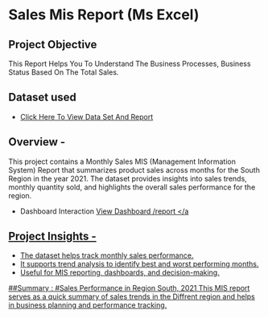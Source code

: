 # Sales Mis Report (Ms Excel)
## Project Objective
This Report Helps You To Understand The Business Processes, Business Status Based On The Total Sales.

## Dataset used
- <a href="https://github.com/JadhavDarshan010/Simple-Mis-Report/blob/main/excel%20mis%20File%20-%201.xlsx">Click Here To View Data Set And Report</a>


## Overview -
This project contains a Monthly Sales MIS (Management Information System) Report that summarizes product sales across months for the South Region in the year 2021.
The dataset provides insights into sales trends, monthly quantity sold, and highlights the overall sales performance for the region.

- Dashboard Interaction <a href="https://github.com/JadhavDarshan010/Simple-Mis-Report/blob/main/Mis%20Report%20Photo.png">View Dashboard /report </a


## Project Insights - 
- The dataset helps track monthly sales performance.
- It supports trend analysis to identify best and worst performing months.
- Useful for MIS reporting, dashboards, and decision-making.



##Summary :
#Sales Performance in Region South, 2021 
This MIS report serves as a quick summary of sales trends in the Diffrent region and helps in business planning and performance tracking.

